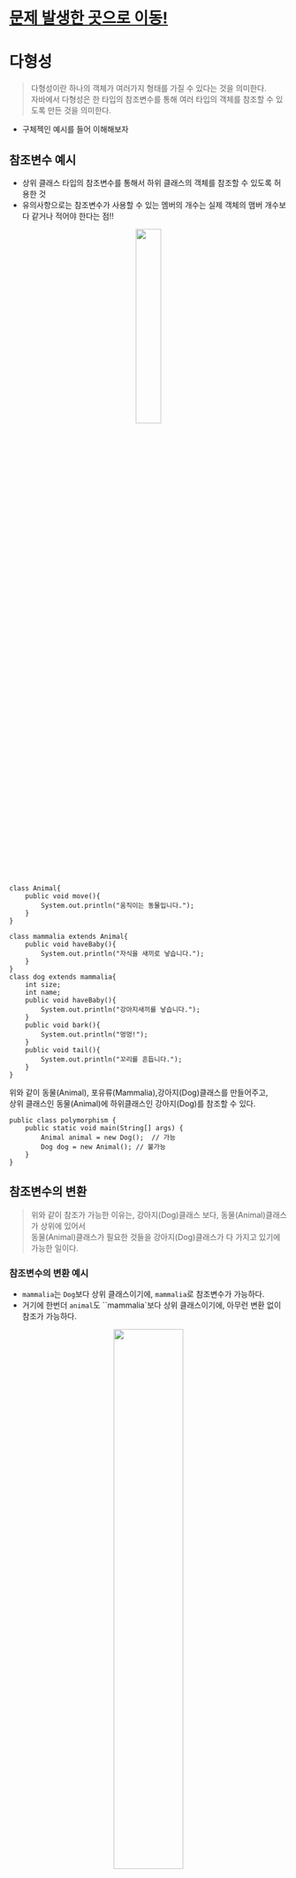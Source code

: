 # [문제 발생한 곳으로 이동!](#변환-테스트3)

# 다형성
> 다형성이란 하나의 객체가 여러가지 형태를 가질 수 있다는 것을 의미한다.    
> 자바에서 다형성은 한 타입의 참조변수를 통해 여러 타입의 객체를 참조할 수 있도록 만든 것을 의미한다. 
- 구체젝인 예시를 들어 이해해보자

## 참조변수 예시
-  상위 클래스 타입의 참조변수를 통해서 하위 클래스의 객체를 참조할 수 있도록 허용한 것
-  유의사항으로는 참조변수가 사용할 수 있는 멤버의 개수는 실제 객체의 맴버 개수보다 같거나 적어야 한다는 점!!

<p align= center><img src ="./images/polymorphism.png" width= 30%></p>

```
class Animal{
    public void move(){
        System.out.println("움직이는 동물입니다.");
    }
}

class mammalia extends Animal{
    public void haveBaby(){
        System.out.println("자식을 새끼로 낳습니다.");
    }
}
class dog extends mammalia{
    int size;
    int name;
    public void haveBaby(){
        System.out.println("강아지새끼를 낳습니다.");
    }
    public void bark(){
        System.out.println("멍멍!");
    }
    public void tail(){
        System.out.println("꼬리를 흔듭니다.");
    }
}
```
위와 같이 동물(Animal), 포유류(Mammalia),강아지(Dog)클래스를 만들어주고,    
상위 클래스인 동물(Animal)에 하위클래스인 강아지(Dog)를 참조할 수 있다.

```
public class polymorphism {
    public static void main(String[] args) {
        Animal animal = new Dog();  // 가능
        Dog dog = new Animal(); // 불가능 
    }
}
```
## 참조변수의 변환 
> 위와 같이 참조가 가능한 이유는, 강아지(Dog)클래스 보다, 동물(Animal)클래스가 상위에 있어서   
> 동물(Animal)클래스가 필요한 것들을 강아지(Dog)클래스가 다 가지고 있기에 가능한 일이다.

### 참조변수의 변환 예시 
 - `mammalia`는 `Dog`보다 상위 클래스이기에, `mammalia`로 참조변수가 가능하다.
 - 거기에 한번더 `animal`도 ``mammalia`보다 상위 클래스이기에, 아무런 변환 없이 참조가 가능하다. 
 
<p align= center><img src ="./images/ReferenceConversion1.png" width= 50%></p>

```
public class polymorphism {
    public static void main(String[] args) {
        Mammalia mammalia = new Dog(); // Dog -> Mammalia 
        Animal animal = mammalia;   //   Mammalia -> Animal
    }
}
```

<br></br>

- 그럼 강아지(Dog)클래스 말고 고양이(Cat)클래스를 만들어보자

[고양이 클래스]

```
class Cat extends Mammalia{
    int size;
    int name;
    public void haveBaby(){
        System.out.println("고양이새끼를 낳습니다.");
    }
    public void bark(){
        System.out.println("냐옹!!");
    }
    public void attack(){
        System.out.println("앞발를 들어 휘두릅니다.");
    }
}
```
 - 고양이도 포유류이기에 Mammalia 클래스를 상속받은건 똑같지만, 강아지 클래스랑 다르게, `brak()`는 `냐옹!`울고, `attack()`이라는 다른 메소드를 넣었다.
 - 엄연히 고양이(Cat) 와 강아지(Dog)는 다른 클래스이다.
    - 하지만, 둘다 똑같이 `Mammalia`를 상속 받고있다. 
    - 그럼 변환이 가능하지 않을까❓

<br></br>

### 변환 테스트

<p align= center><img src ="./images/ReferenceConversion2.png" width= 50%></p>

```
        Dog dog =new Dog();
        Cat cat = new Cat();
        cat = (Cat)dog;  // Inconvertible types 에러
```
 - `ClassCastException`에러와 함께 당연히 **전환할 수 없는 타입**이라는 에러가 나온다.

<br></br>


### 변환 테스트2

<p align= center><img src ="./images/ReferenceConversion3.png" width= 50%></p>

```
        Mammalia mammaliaDog = new Dog();
        Mammalia mammaliaCat = new Cat();
        mammaliaCat = mammaliaDog; // 오류가 나질 않는다
```
 - 예상했던데로 오류가 나지않고 잘 변환된다. 
 - 그럼 원래 고양이(Cat)클래스안에 있던 데이터들은 어떻게 되었을까❓
<br></br>

## 상위 클래스로 참조한 변수 확인

<img src ="./images/polymorphism2.png">

```
        Mammalia mammaliaDog = new Dog();
        mammaliaDog.haveBaby();  // "강아지새끼를 낳습니다." 출력
        mammaliaDog.bark(); // 존재하지않음
        mammaliaDog.tail(); // 존재하지않음
        
        Mammalia mammaliaCat = new Cat();
        mammaliaCat = mammaliaDog;
        mammaliaCat.haveBaby(); // "강아지새끼를 낳습니다." 출력
```
- 원래 `Mammalia` 클래스에 있는 메소드는 실행가능하다.
- `Mammalia` 에도 `haveBaby()`가 있지만, `Dog()`로 선언하였기에, `Dag.haveBaby()`로 불러 진다.
- `mammaliaCat`과 `mammaliaDog`는 같은 타입(`Mammalia`)이기에 덮어씌우기가 가능하여 위와같은 역할이 나온다.



<br></br>

### 변환 테스트3 
# 문제 발생한 곳

<p align= center><img src ="./images/ReferenceConversion4.png" width= 50%></p>

```
        Mammalia mammaliaDog = new Dog();
        Cat cat = (Cat)mammaliaDog; 
        // 컴파일시 오류가 발생한다. 
```
- 위와 같은 경우는 `ClassCastException`이 일어난다. 
- 이론상 완벽한데, 왜 에러가 나타나는 걸까요❓❓ 

### 에러내용확인
`class practice.Dog cannot be cast to class practice.Cat (practice.Dog and practice.Cat are in unnamed module of loader 'app'`
- 대충 요약하자면 Dog를 Cat에 캐스팅할 수 없다.(서로 이름없는 모듈을 불렀습니다.)
- 즉, `mammaliaDog`가 `new Dog()`로 생성되면서, 생성된 내용이 `Cat`클래스 안에 없기 때문이라는 것이다.

### 해결책
 - `new`로 새로 만들어주면 해결가능하긴하다. 
     - 물론 `new`로 생성해주는 것이기에, 클래스 Cat안에 cat(Mammalia m)생성자를 추가로 만들어줘야한다. 

- Cat Class
```
class Cat extends Mammalia{
    int size;
    int name;
    public Cat(){}        // 추가코드
    public Cat(Mammalia mammaliaDog) {}  //추가코드
    public void haveBaby(){
        System.out.println("고양이새끼를 낳습니다.");
    }
    public void bark(){
        System.out.println("냐옹!!");
    }
    public void attack(){
        System.out.println("앞발를 들어 휘두릅니다.");
    }
}
```
- Main 메소드
```
        Mammalia mammaliaDog = new Dog();
        Cat cat = new Cat(mammaliaDog);   // 오류없이 해결
```
### 하지만 아쉽게도..
 - 다운캐스팅으로 해결하고 싶은데.. 그 방법은 아직 찾지못했다..


<br></br>


## 결론 
- 하위 클래스를 통해서 상위 클래스 타입의 참조변수를 생성할 때 
     - 겹치는 변수나 메소드가 있다면, 자동 덮어씌우기 (`override`) 이 되고
     - 겹치지 않는 것 있다면, 저장되지 않는다.  


